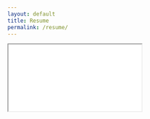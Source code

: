 ```yaml
---
layout: default
title: Resume
permalink: /resume/
---
```


<section class="resume-embed">
  <div class="resume-container">
    <iframe
      src="{{ '/assets/files/Justin Richards Résumé v1.pdf' | relative_url }}#zoom=100"
    ></iframe>
  </div>
</section>
